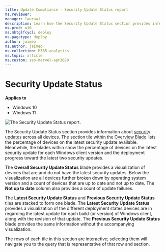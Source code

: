 ```yaml
---
title: Update Compliance - Security Update Status report
ms.reviewer: 
manager: laurawi
description: Learn how the Security Update Status section provides information about security updates across all devices.
ms.prod: w10
ms.mktglfcycl: deploy
ms.pagetype: deploy
author: jaimeo
ms.author: jaimeo
ms.collection: M365-analytics
ms.topic: article
ms.custom: seo-marvel-apr2020
---
```


# Security Update Status

**Applies to**

- Windows 10
- Windows 11

![The Security Update Status report.](images/UC_workspace_SU_status.png)

The Security Update Status section provides information about [security updates](waas-quick-start.md#definitions) across all devices. The section tile within the [Overview Blade](update-compliance-using.md#overview-blade) lists the percentage of devices on the latest security update available. Meanwhile, the blades within show the percentage of devices on the latest security update for each Windows client version and the deployment progress toward the latest two security updates.  

The **Overall Security Update Status** blade provides a visualization of devices that are and do not have the latest security updates. Below the visualization are all devices further broken down by operating system version and a count of devices that are up to date and not up to date. The **Not up to date** column also provides a count of update failures.
 
The **Latest Security Update Status** and **Previous Security Update Status** tiles are stacked to form one blade. The **Latest Security Update Status** provides a visualization of the different deployment states devices are in regarding the latest update for each build (or version) of Windows client, along with the revision of that update. The **Previous Security Update Status** blade provides the same information without the accompanying visualization. 

The rows of each tile in this section are interactive; selecting them will navigate you to the query that is representative of that row and section. 
